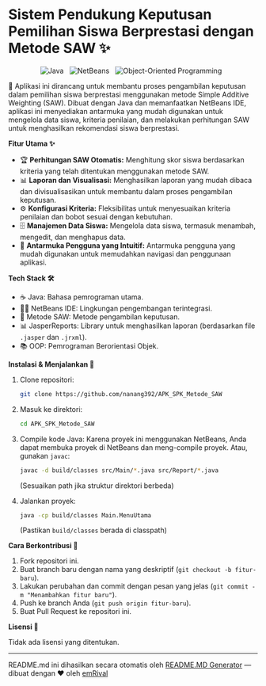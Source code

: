 # Sistem Pendukung Keputusan Pemilihan Siswa Berprestasi dengan Metode SAW ✨

<p align="center">
  <img style="margin-right: 8px;" src="https://img.shields.io/badge/Java-ED8B00?style=for-the-badge&logo=java&logoColor=white" alt="Java">
  <img style="margin-right: 8px;" src="https://img.shields.io/badge/NetBeans-1B6AC6?style=for-the-badge&logo=apache-netbeans-ide&logoColor=white" alt="NetBeans">
  <img style="margin-right: 8px;" src="https://img.shields.io/badge/OOP-4F5052?style=for-the-badge&logo=gnu-objectmodel&logoColor=white" alt="Object-Oriented Programming">
</p>

📝 Aplikasi ini dirancang untuk membantu proses pengambilan keputusan dalam pemilihan siswa berprestasi menggunakan metode Simple Additive Weighting (SAW). Dibuat dengan Java dan memanfaatkan NetBeans IDE, aplikasi ini menyediakan antarmuka yang mudah digunakan untuk mengelola data siswa, kriteria penilaian, dan melakukan perhitungan SAW untuk menghasilkan rekomendasi siswa berprestasi.

**Fitur Utama ✨**

*   🏆 **Perhitungan SAW Otomatis:** Menghitung skor siswa berdasarkan kriteria yang telah ditentukan menggunakan metode SAW.
*   📊 **Laporan dan Visualisasi:** Menghasilkan laporan yang mudah dibaca dan divisualisasikan untuk membantu dalam proses pengambilan keputusan.
*   ⚙️ **Konfigurasi Kriteria:** Fleksibilitas untuk menyesuaikan kriteria penilaian dan bobot sesuai dengan kebutuhan.
*   🗄️ **Manajemen Data Siswa:** Mengelola data siswa, termasuk menambah, mengedit, dan menghapus data.
*   🎨 **Antarmuka Pengguna yang Intuitif:** Antarmuka pengguna yang mudah digunakan untuk memudahkan navigasi dan penggunaan aplikasi.

**Tech Stack 🛠️**

*   ☕ Java: Bahasa pemrograman utama.
*   👨‍💻 NetBeans IDE: Lingkungan pengembangan terintegrasi.
*   🧮 Metode SAW: Metode pengambilan keputusan.
*   📊 JasperReports: Library untuk menghasilkan laporan (berdasarkan file `.jasper` dan `.jrxml`).
*   📚 OOP: Pemrograman Berorientasi Objek.

**Instalasi & Menjalankan 🚀**

1.  Clone repositori:
    ```bash
    git clone https://github.com/nanang392/APK_SPK_Metode_SAW
    ```

2.  Masuk ke direktori:
    ```bash
    cd APK_SPK_Metode_SAW
    ```

3.  Compile kode Java: Karena proyek ini menggunakan NetBeans, Anda dapat membuka proyek di NetBeans dan meng-compile proyek. Atau, gunakan `javac`:
    ```bash
    javac -d build/classes src/Main/*.java src/Report/*.java
    ```
    (Sesuaikan path jika struktur direktori berbeda)

4.  Jalankan proyek:
    ```bash
    java -cp build/classes Main.MenuUtama
    ```
    (Pastikan `build/classes` berada di classpath)

**Cara Berkontribusi 🤝**

1.  Fork repositori ini.
2.  Buat branch baru dengan nama yang deskriptif (`git checkout -b fitur-baru`).
3.  Lakukan perubahan dan commit dengan pesan yang jelas (`git commit -m "Menambahkan fitur baru"`).
4.  Push ke branch Anda (`git push origin fitur-baru`).
5.  Buat Pull Request ke repositori ini.

**Lisensi 📄**

Tidak ada lisensi yang ditentukan.


---
README.md ini dihasilkan secara otomatis oleh [README.MD Generator](https://github.com/emRival) — dibuat dengan ❤️ oleh [emRival](https://github.com/emRival)
